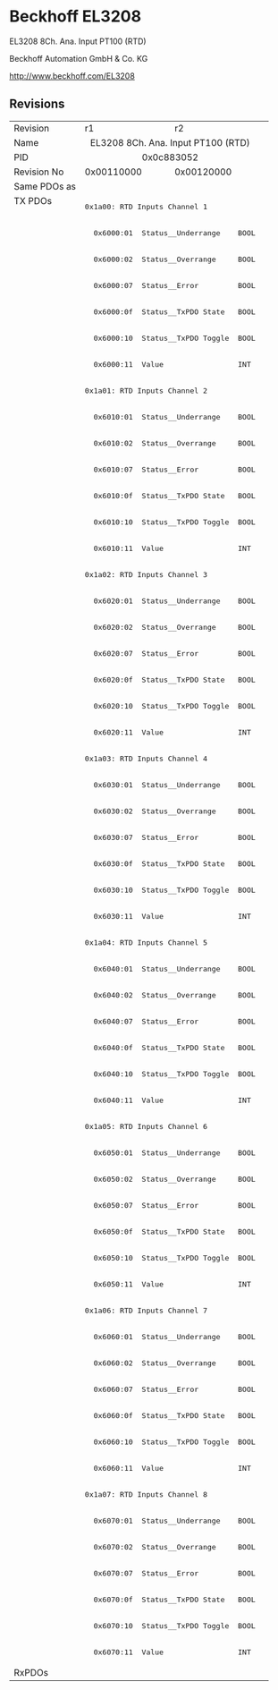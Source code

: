 # Beckhoff EL3208

EL3208 8Ch. Ana. Input PT100 (RTD)

Beckhoff Automation GmbH & Co. KG

http://www.beckhoff.com/EL3208

## Revisions
<table>
<tr>
<td>Revision</td>
<td>r1</td>
<td>r2</td>
</tr>
<tr>
<td>Name</td>
<td colspan=2 align="center">EL3208 8Ch. Ana. Input PT100 (RTD)</td>
</tr>
<tr>
<td>PID</td>
<td colspan=2 align="center">0x0c883052</td>
</tr>
<tr>
<td>Revision No</td>
<td>0x00110000</td>
<td>0x00120000</td>
</tr>
<tr>
<td>Same PDOs as</td>
<td colspan=2 align="center"></td>
</tr>
<tr>
<td rowspan=56 valign=top>TX PDOs</td>
<td colspan=2 align="left"><pre>0x1a00: RTD Inputs Channel 1</pre></td>
<td></td>
</tr>
<tr>
<td colspan=2 align="left"><pre>  0x6000:01  Status__Underrange    BOOL</pre></td>
</tr>
<tr>
<td colspan=2 align="left"><pre>  0x6000:02  Status__Overrange     BOOL</pre></td>
</tr>
<tr>
<td colspan=2 align="left"><pre>  0x6000:07  Status__Error         BOOL</pre></td>
</tr>
<tr>
<td colspan=2 align="left"><pre>  0x6000:0f  Status__TxPDO State   BOOL</pre></td>
</tr>
<tr>
<td colspan=2 align="left"><pre>  0x6000:10  Status__TxPDO Toggle  BOOL</pre></td>
</tr>
<tr>
<td colspan=2 align="left"><pre>  0x6000:11  Value                 INT</pre></td>
</tr>
<tr>
<td colspan=2 align="left"><pre>0x1a01: RTD Inputs Channel 2</pre></td>
</tr>
<tr>
<td colspan=2 align="left"><pre>  0x6010:01  Status__Underrange    BOOL</pre></td>
</tr>
<tr>
<td colspan=2 align="left"><pre>  0x6010:02  Status__Overrange     BOOL</pre></td>
</tr>
<tr>
<td colspan=2 align="left"><pre>  0x6010:07  Status__Error         BOOL</pre></td>
</tr>
<tr>
<td colspan=2 align="left"><pre>  0x6010:0f  Status__TxPDO State   BOOL</pre></td>
</tr>
<tr>
<td colspan=2 align="left"><pre>  0x6010:10  Status__TxPDO Toggle  BOOL</pre></td>
</tr>
<tr>
<td colspan=2 align="left"><pre>  0x6010:11  Value                 INT</pre></td>
</tr>
<tr>
<td colspan=2 align="left"><pre>0x1a02: RTD Inputs Channel 3</pre></td>
</tr>
<tr>
<td colspan=2 align="left"><pre>  0x6020:01  Status__Underrange    BOOL</pre></td>
</tr>
<tr>
<td colspan=2 align="left"><pre>  0x6020:02  Status__Overrange     BOOL</pre></td>
</tr>
<tr>
<td colspan=2 align="left"><pre>  0x6020:07  Status__Error         BOOL</pre></td>
</tr>
<tr>
<td colspan=2 align="left"><pre>  0x6020:0f  Status__TxPDO State   BOOL</pre></td>
</tr>
<tr>
<td colspan=2 align="left"><pre>  0x6020:10  Status__TxPDO Toggle  BOOL</pre></td>
</tr>
<tr>
<td colspan=2 align="left"><pre>  0x6020:11  Value                 INT</pre></td>
</tr>
<tr>
<td colspan=2 align="left"><pre>0x1a03: RTD Inputs Channel 4</pre></td>
</tr>
<tr>
<td colspan=2 align="left"><pre>  0x6030:01  Status__Underrange    BOOL</pre></td>
</tr>
<tr>
<td colspan=2 align="left"><pre>  0x6030:02  Status__Overrange     BOOL</pre></td>
</tr>
<tr>
<td colspan=2 align="left"><pre>  0x6030:07  Status__Error         BOOL</pre></td>
</tr>
<tr>
<td colspan=2 align="left"><pre>  0x6030:0f  Status__TxPDO State   BOOL</pre></td>
</tr>
<tr>
<td colspan=2 align="left"><pre>  0x6030:10  Status__TxPDO Toggle  BOOL</pre></td>
</tr>
<tr>
<td colspan=2 align="left"><pre>  0x6030:11  Value                 INT</pre></td>
</tr>
<tr>
<td colspan=2 align="left"><pre>0x1a04: RTD Inputs Channel 5</pre></td>
</tr>
<tr>
<td colspan=2 align="left"><pre>  0x6040:01  Status__Underrange    BOOL</pre></td>
</tr>
<tr>
<td colspan=2 align="left"><pre>  0x6040:02  Status__Overrange     BOOL</pre></td>
</tr>
<tr>
<td colspan=2 align="left"><pre>  0x6040:07  Status__Error         BOOL</pre></td>
</tr>
<tr>
<td colspan=2 align="left"><pre>  0x6040:0f  Status__TxPDO State   BOOL</pre></td>
</tr>
<tr>
<td colspan=2 align="left"><pre>  0x6040:10  Status__TxPDO Toggle  BOOL</pre></td>
</tr>
<tr>
<td colspan=2 align="left"><pre>  0x6040:11  Value                 INT</pre></td>
</tr>
<tr>
<td colspan=2 align="left"><pre>0x1a05: RTD Inputs Channel 6</pre></td>
</tr>
<tr>
<td colspan=2 align="left"><pre>  0x6050:01  Status__Underrange    BOOL</pre></td>
</tr>
<tr>
<td colspan=2 align="left"><pre>  0x6050:02  Status__Overrange     BOOL</pre></td>
</tr>
<tr>
<td colspan=2 align="left"><pre>  0x6050:07  Status__Error         BOOL</pre></td>
</tr>
<tr>
<td colspan=2 align="left"><pre>  0x6050:0f  Status__TxPDO State   BOOL</pre></td>
</tr>
<tr>
<td colspan=2 align="left"><pre>  0x6050:10  Status__TxPDO Toggle  BOOL</pre></td>
</tr>
<tr>
<td colspan=2 align="left"><pre>  0x6050:11  Value                 INT</pre></td>
</tr>
<tr>
<td colspan=2 align="left"><pre>0x1a06: RTD Inputs Channel 7</pre></td>
</tr>
<tr>
<td colspan=2 align="left"><pre>  0x6060:01  Status__Underrange    BOOL</pre></td>
</tr>
<tr>
<td colspan=2 align="left"><pre>  0x6060:02  Status__Overrange     BOOL</pre></td>
</tr>
<tr>
<td colspan=2 align="left"><pre>  0x6060:07  Status__Error         BOOL</pre></td>
</tr>
<tr>
<td colspan=2 align="left"><pre>  0x6060:0f  Status__TxPDO State   BOOL</pre></td>
</tr>
<tr>
<td colspan=2 align="left"><pre>  0x6060:10  Status__TxPDO Toggle  BOOL</pre></td>
</tr>
<tr>
<td colspan=2 align="left"><pre>  0x6060:11  Value                 INT</pre></td>
</tr>
<tr>
<td colspan=2 align="left"><pre>0x1a07: RTD Inputs Channel 8</pre></td>
</tr>
<tr>
<td colspan=2 align="left"><pre>  0x6070:01  Status__Underrange    BOOL</pre></td>
</tr>
<tr>
<td colspan=2 align="left"><pre>  0x6070:02  Status__Overrange     BOOL</pre></td>
</tr>
<tr>
<td colspan=2 align="left"><pre>  0x6070:07  Status__Error         BOOL</pre></td>
</tr>
<tr>
<td colspan=2 align="left"><pre>  0x6070:0f  Status__TxPDO State   BOOL</pre></td>
</tr>
<tr>
<td colspan=2 align="left"><pre>  0x6070:10  Status__TxPDO Toggle  BOOL</pre></td>
</tr>
<tr>
<td colspan=2 align="left"><pre>  0x6070:11  Value                 INT</pre></td>
</tr>
<tr>
<td>RxPDOs</td>
<td colspan=2 align="left"></td>
</tr>
</table>
